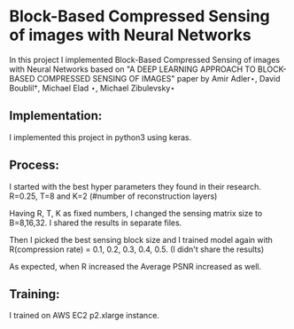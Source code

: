 # Block-Based Compressed Sensing of images with Neural Networks

In this project I implemented Block-Based Compressed Sensing of images with Neural Networks based on "A DEEP LEARNING APPROACH TO BLOCK-BASED COMPRESSED SENSING OF IMAGES" paper by Amir Adler⋆, David Boublil†, Michael Elad ⋆, Michael Zibulevsky⋆

## Implementation:
I implemented this project in python3 using keras.

## Process:
I started with the best hyper parameters they found in their research. R=0.25, T=8 and K=2 (#number of reconstruction layers)

Having R, T, K as fixed numbers, I changed the sensing matrix size to B=8,16,32. I shared the results in separate files. 

Then I picked the best sensing block size and I trained model again with R(compression rate) = 0.1, 0.2, 0.3, 0.4, 0.5. (I didn't share the results)

As expected, when R increased the Average PSNR increased as well.


## Training:
I trained on AWS EC2 p2.xlarge instance.
